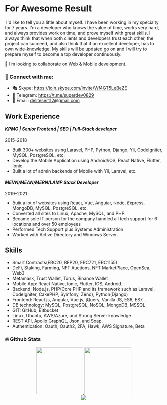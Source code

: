 

# For Awesome Result
<img src="https://komarev.com/ghpvc/?username=deliteser112&style=flat-square&color=blue" alt=""/>
I'd like to tell you a little about myself. I have been working in my specialty for 7 years.
I'm a developer who knows the value of time, works very hard, and always provides work on time, and prove myself with great skills. I always think that when both clients and developers trust each other, the project can succeed, and also think that if an excellent developer, has to own wide-knowledge.
My skills will be updated go on and I will try to prepare myself to become a top developer continuously. 


👯 I’m looking to collaborate on Web & Mobile development.
### 🤝 Connect with me:
- 🎭 Skype: https://join.skype.com/invite/Wf4GT5LeBeZE
- 🎫 Telegram: https://t.me/superdev0829
- 📧 Email: deliteser112@gmail.com

## Work Experience
#### *KPMG | Senior Frontend | SEO | Full-Stack developer*
2015–2018
- Built 300+ websites using Laravel, PHP, Python, Django, Yii, CodeIgniter, MySQL, PostgreSQL, etc.
- Develop the Mobile Application using Android/iOS, React Native, Flutter, Ionic.
- Built a lot of admin backends of Mobile with Yii, Laravel, etc.

#### *MEVN/MEAN/MERN/LAMP Stack Developer*
2019–2021
- Built a lot of websites using React, Vue, Angular, Node, Express, MongoDB, MySQL, PostgreSQL, etc.
- Converted all sites to Linux, Apache, MySQL, and PHP.
- Became sole IT person for the company handled all tech support for 6 locations and over 50 employees
- Performed Tech Support plus Systems Administration
- Worked with Active Directory and Windows Server.

## Skills
- Smart Contracts(ERC20, BEP20, ERC721, ERC1155)
- DeFi, Staking, Farming, NFT Auctions, NFT MarketPlace, OpenSea, Web3 
- Metamask, Trust Wallet, Torus, Binance Wallet 
- Mobile App: React Native, Ionic, Flutter, IOS, Android. 
- Backend: Node.js, PHP(Core PHP and its framework such as Laravel, CodeIgniter, CakePHP, Symfony, Zend), Python(Django) 
- Frontend: React.js, Angular, Vue.js, jQuery, Vanilla JS, ES6, ES7...
- DB technology: MySQL, PostgreSQL, NoSQL, MongoDB, MSSQL
- GIT: GitHub, Bitbucket
- Linux, Ubuntu, AWS/Azure, and Strong Server knowledge
- REST API, Apollo GraphQL, Json, and Soap.
- Authentication: Oauth, Oauth2, 2FA, Hawk, AWS Signature, Beta


### :fire: Github Stats

<div align="center">
  <a href="https://github.com/deliteser112">
   <img height="150px" src="https://github-readme-stats.vercel.app/api?username=deliteser112&show_icons=true&theme=white&include_all_commits=true&count_private=true" />
   <img height="150px" src="https://github-readme-stats.vercel.app/api/top-langs/?username=deliteser112&layout=compact&langs_count=7&theme=white" />
  </a>
</div>

<div align="center">
 <a href="https://github.com/deliteser112">
  <img src="https://github-profile-trophy.vercel.app/?username=deliteser112&column=8&theme=white&no-frame=true&margin-w=3&margin-h=5"/>
 </a>
</div>
